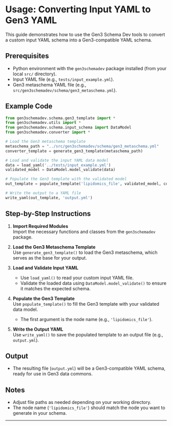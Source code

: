 # Usage: Converting Input YAML to Gen3 YAML

This guide demonstrates how to use the Gen3 Schema Dev tools to convert a custom input YAML schema into a Gen3-compatible YAML schema.

## Prerequisites

- Python environment with the `gen3schemadev` package installed (from your local `src/` directory).
- Input YAML file (e.g., `tests/input_example.yml`).
- Gen3 metaschema YAML file (e.g., `src/gen3schemadev/schema/gen3_metaschema.yml`).

## Example Code

```python
from gen3schemadev.schema.gen3_template import *
from gen3schemadev.utils import *
from gen3schemadev.schema.input_schema import DataModel
from gen3schemadev.converter import *

# Load the Gen3 metaschema template
metaschema_path = "../src/gen3schemadev/schema/gen3_metaschema.yml"
converter_template = generate_gen3_template(metaschema_path)

# Load and validate the input YAML data model
data = load_yaml('../tests/input_example.yml')
validated_model = DataModel.model_validate(data)

# Populate the Gen3 template with the validated model
out_template = populate_template('lipidomics_file', validated_model, converter_template)

# Write the output to a YAML file
write_yaml(out_template, 'output.yml')
```

## Step-by-Step Instructions

1. **Import Required Modules**  
   Import the necessary functions and classes from the `gen3schemadev` package.

2. **Load the Gen3 Metaschema Template**  
   Use `generate_gen3_template()` to load the Gen3 metaschema, which serves as the base for your output.

3. **Load and Validate Input YAML**  
   - Use `load_yaml()` to read your custom input YAML file.
   - Validate the loaded data using `DataModel.model_validate()` to ensure it matches the expected schema.

4. **Populate the Gen3 Template**  
   Use `populate_template()` to fill the Gen3 template with your validated data model.  
   - The first argument is the node name (e.g., `'lipidomics_file'`).

5. **Write the Output YAML**  
   Use `write_yaml()` to save the populated template to an output file (e.g., `output.yml`).

## Output

- The resulting file (`output.yml`) will be a Gen3-compatible YAML schema, ready for use in Gen3 data commons.

## Notes

- Adjust file paths as needed depending on your working directory.
- The node name (`'lipidomics_file'`) should match the node you want to generate in your schema.

---
